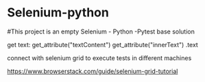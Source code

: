 # Selenium-python

#This project is an empty Selenium - Python -Pytest base solution

get text: 
get_attribute("textContent")
get_attribute("innerText") 
.text


connect with selenium grid to execute tests in different machines

https://www.browserstack.com/guide/selenium-grid-tutorial


